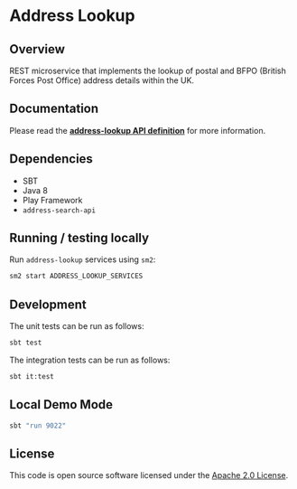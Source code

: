 # Address Lookup

## Overview
REST microservice that implements the lookup of postal and BFPO (British Forces Post Office) address details within the UK.

## Documentation
Please read the [**address-lookup API definition**](public/api/conf/1.0/docs/address-lookup-api.md) for more information.

## Dependencies
* SBT
* Java 8
* Play Framework
* `address-search-api` 

## Running / testing locally
Run `address-lookup` services using `sm2`:
```bash
sm2 start ADDRESS_LOOKUP_SERVICES
```

## Development
The unit tests can be run as follows:
```bash
sbt test
```

The integration tests can be run as follows:
```bash
sbt it:test
```

## Local Demo Mode
```bash
sbt "run 9022"
```

## License
This code is open source software licensed under the [Apache 2.0 License]("http://www.apache.org/licenses/LICENSE-2.0.html").
